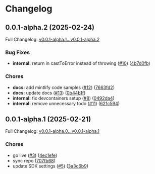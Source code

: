 # Changelog

## 0.0.1-alpha.2 (2025-02-24)

Full Changelog: [v0.0.1-alpha.1...v0.0.1-alpha.2](https://github.com/openintegrations/ts-sdk/compare/v0.0.1-alpha.1...v0.0.1-alpha.2)

### Bug Fixes

* **internal:** return in castToError instead of throwing ([#10](https://github.com/openintegrations/ts-sdk/issues/10)) ([4b7d0fb](https://github.com/openintegrations/ts-sdk/commit/4b7d0fb4381ef1f3599398cf0a56b1aae7326e56))


### Chores

* **docs:** add mintlify code samples ([#12](https://github.com/openintegrations/ts-sdk/issues/12)) ([7663fd2](https://github.com/openintegrations/ts-sdk/commit/7663fd2ba3098dee41f32fe7f76bc9f57bda1d4a))
* **docs:** update docs ([#13](https://github.com/openintegrations/ts-sdk/issues/13)) ([0b44b1f](https://github.com/openintegrations/ts-sdk/commit/0b44b1f36ef627c9643dfad5639c5676d3969a0e))
* **internal:** fix devcontainers setup ([#8](https://github.com/openintegrations/ts-sdk/issues/8)) ([0492da4](https://github.com/openintegrations/ts-sdk/commit/0492da45a4814bf792f5f8d3220c82810a95d916))
* **internal:** remove unnecessary todo ([#11](https://github.com/openintegrations/ts-sdk/issues/11)) ([621c594](https://github.com/openintegrations/ts-sdk/commit/621c594ead5653c7e5929569cf942b9557e0aca1))

## 0.0.1-alpha.1 (2025-02-21)

Full Changelog: [v0.0.1-alpha.0...v0.0.1-alpha.1](https://github.com/openintegrations/ts-sdk/compare/v0.0.1-alpha.0...v0.0.1-alpha.1)

### Chores

* go live ([#3](https://github.com/openintegrations/ts-sdk/issues/3)) ([4ec1efe](https://github.com/openintegrations/ts-sdk/commit/4ec1efe794d1991ea0733ad754f65aa99c0682ca))
* sync repo ([707fb68](https://github.com/openintegrations/ts-sdk/commit/707fb6827f0127ebae321acc0a967eaf0a972ae9))
* update SDK settings ([#5](https://github.com/openintegrations/ts-sdk/issues/5)) ([3a3c6b9](https://github.com/openintegrations/ts-sdk/commit/3a3c6b92459d723c156d98e4713b5c7cf98057e5))
